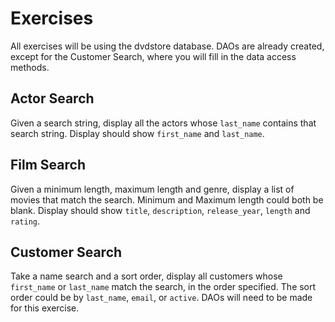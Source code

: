 # Exercises

All exercises will be using the dvdstore database. DAOs are already created, except for the Customer Search, where you will fill in the data access methods.

## Actor Search

Given a search string, display all the actors whose `last_name` contains that search string. Display should show `first_name` and `last_name`.

## Film Search

Given a minimum length, maximum length and genre, display a list of movies that match the search. Minimum and Maximum length could both be blank. Display should show `title`, `description`, `release_year`, `length` and `rating`.

## Customer Search

Take a name search and a sort order, display all customers whose `first_name` or `last_name` match the search, in the order specified. The sort order could be by `last_name`, `email`, or `active`. DAOs will need to be made for this exercise.